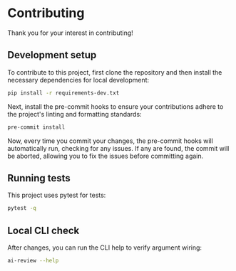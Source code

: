 # Contributing

Thank you for your interest in contributing!

## Development setup

To contribute to this project, first clone the repository and then install the necessary dependencies for local development:

```sh
pip install -r requirements-dev.txt
```

Next, install the pre-commit hooks to ensure your contributions adhere to the project's linting and formatting standards:

```sh
pre-commit install
```

Now, every time you commit your changes, the pre-commit hooks will automatically run, checking for any issues. If any are found, the commit will be aborted, allowing you to fix the issues before committing again.

## Running tests

This project uses pytest for tests:

```sh
pytest -q
```

## Local CLI check

After changes, you can run the CLI help to verify argument wiring:

```sh
ai-review --help
```
